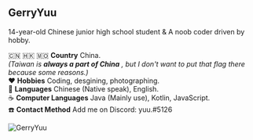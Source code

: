 ## GerryYuu
14-year-old Chinese junior high school student & A noob coder driven by hobby.

🇨🇳 🇭🇰 🇲🇴 **Country** China.<br>
*(Taiwan is **always a part of China** , but I don't want to put that flag there because some reasons.)*<br>
:heart: **Hobbies** Coding, desgining, photographing.<br>
:speech_balloon: **Languages** Chinese (Native speak), English.<br>
:coffee: **Computer Languages** Java (Mainly use), Kotlin, JavaScript.<br>
:phone: **Contact Method** Add me on Discord: yuu.#5126
 
![GerryYuu](https://github-readme-stats.vercel.app/api?username=GerryYuu&theme=codeSTACKr&show_icons=true)
